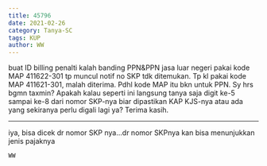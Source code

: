 ```yaml
---
title: 45796
date: 2021-02-26
category: Tanya-SC
tags: KUP
author: WW
---
```


buat ID billing penalti kalah banding PPN&PPN jasa luar negeri pakai kode MAP 411622-301 tp muncul notif no SKP tdk ditemukan. Tp kl pakai kode MAP 411621-301, malah diterima. Pdhl kode MAP itu bkn untuk PPN. Sy hrs bgmn taxmin? Apakah kalau seperti ini langsung tanya saja digit ke-5 sampai ke-8 dari nomor SKP-nya biar dipastikan KAP KJS-nya atau ada yang sekiranya perlu digali lagi ya? Terima kasih.

---

iya, bisa dicek dr nomor SKP nya...dr nomor SKPnya kan bisa menunjukkan jenis pajaknya

`WW`
